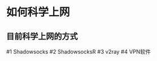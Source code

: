 如何科学上网
============
目前科学上网的方式
-----------------
#1 Shadowsocks
#2 ShadowsocksR
#3 v2ray
#4 VPN软件
##
